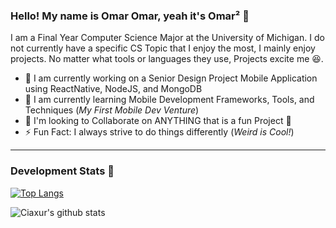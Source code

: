 ### Hello! My name is Omar Omar, yeah it's Omar² 👋

I am a Final Year Computer Science Major at the University of Michigan. I do not currently have a specific CS Topic that I enjoy the most, I mainly enjoy projects. No matter what tools or languages they use, Projects excite me 😆.
- 🔭 I am currently working on a Senior Design Project Mobile Application using ReactNative, NodeJS, and MongoDB
- 🌱 I am currently learning Mobile Development Frameworks, Tools, and Techniques (*My First Mobile Dev Venture*)
- 👯 I'm looking to Collaborate on ANYTHING that is a fun Project 🤣
- ⚡ Fun Fact: I always strive to do things differently (*Weird is Cool!*)


---
### Development Stats 🚀

[![Top Langs](https://github-readme-stats.vercel.app/api/top-langs/?username=ciaxur&layout=compact&hide_border=true)](https://github.com/anuraghazra/github-readme-stats)

![Ciaxur's github stats](https://github-readme-stats.vercel.app/api?username=Ciaxur&show_icons=true&hide_border=true)
